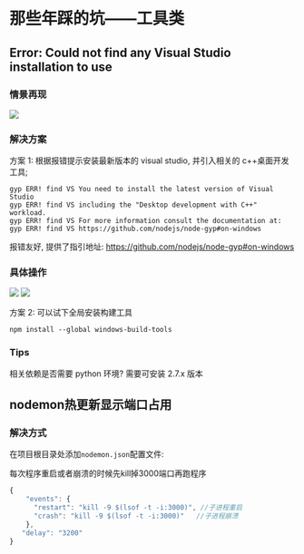 # 那些年踩的坑——工具类

## Error: Could not find any Visual Studio installation to use

### 情景再现

![](/docsimg/bug-tool-1.png)

### 解决方案

方案 1: 根据报错提示安装最新版本的 visual studio, 并引入相关的 c++桌面开发工具;

```
gyp ERR! find VS You need to install the latest version of Visual Studio
gyp ERR! find VS including the "Desktop development with C++" workload.
gyp ERR! find VS For more information consult the documentation at:
gyp ERR! find VS https://github.com/nodejs/node-gyp#on-windows
```

报错友好, 提供了指引地址: https://github.com/nodejs/node-gyp#on-windows

### 具体操作

![](/docsimg/bug-tool-2.png)
![](/docsimg/bug-tool-3.png)

方案 2: 可以试下全局安装构建工具

```
npm install --global windows-build-tools
```

### Tips

相关依赖是否需要 python 环境? 需要可安装 2.7.x 版本

## nodemon热更新显示端口占用
### 解决方式

在项目根目录处添加`nodemon.json`配置文件:  

每次程序重启或者崩溃的时候先kill掉3000端口再跑程序

```js
{
    "events": {
      "restart": "kill -9 $(lsof -t -i:3000)", //子进程重启
      "crash": "kill -9 $(lsof -t -i:3000)"   //子进程崩溃
    },
   "delay": "3200"
}
```


